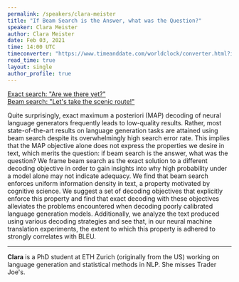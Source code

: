 ```yaml
---
permalink: /speakers/clara-meister
title: "If Beam Search is the Answer, what was the Question?"
speaker: Clara Meister
author: Clara Meister
date: Feb 03, 2021
time: 14:00 UTC
timeconverter: "https://www.timeanddate.com/worldclock/converter.html?iso=20210203T140000&p1=1440&p2=224&p3=179&p4=136&p5=676&p6=33&p7=152"
read_time: true
layout: single
author_profile: true
---
```


<a href="https://lolmythesis.com/" class="one-line">Exact search: "Are we there yet?"<br>Beam search: "Let's take the scenic route!"</a>

Quite surprisingly, exact maximum a posteriori (MAP) decoding of neural language generators frequently leads to low-quality results. Rather, most state-of-the-art results on language generation tasks are attained using beam search despite its overwhelmingly high search error rate. This implies that the MAP objective alone does not express the properties we desire in text, which merits the question: if beam search is the answer, what was the question? We frame beam search as the exact solution to a different decoding objective in order to gain insights into why high probability under a model alone may not indicate adequacy. We find that beam search enforces uniform information density in text, a property motivated by cognitive science. We suggest a set of decoding objectives that explicitly enforce this property and find that exact decoding with these objectives alleviates the problems encountered when decoding poorly calibrated language generation models. Additionally, we analyze the text produced using various decoding strategies and see that, in our neural machine translation experiments, the extent to which this property is adhered to strongly correlates with BLEU.

<hr>

**Clara** is a PhD student at ETH Zurich (originally from the US) working on language generation and statistical methods in NLP. She misses Trader Joe's. 
